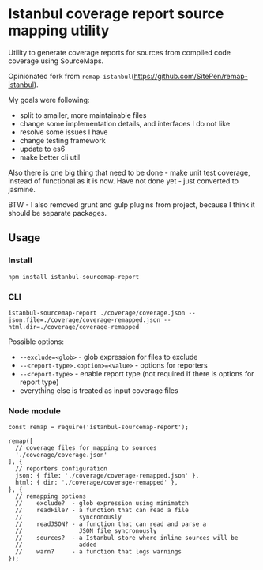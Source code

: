 # Istanbul coverage report source mapping utility

Utility to generate coverage reports for sources from compiled code coverage using SourceMaps.

Opinionated fork from `remap-istanbul`(https://github.com/SitePen/remap-istanbul). 

My goals were following:

 - split to smaller, more maintainable files
 - change some implementation details, and interfaces I do not like
 - resolve some issues I have
 - change testing framework
 - update to es6
 - make better cli util
 
Also there is one big thing that need to be done - make unit test coverage, instead of functional as it is now.
Have not done yet - just converted to jasmine.

BTW - I also removed grunt and gulp plugins from project, because I think it should be separate packages. 

## Usage

### Install

`npm install istanbul-sourcemap-report`

### CLI

`istanbul-sourcemap-report ./coverage/coverage.json --json.file=./coverage/coverage-remapped.json --html.dir=./coverage/coverage-remapped`

Possible options:

  - `--exclude=<glob>` - glob expression for files to exclude 
  - `--<report-type>.<option>=<value>` - options for reporters
  - `--<report-type>` - enable report type (not required if there is options for report type)
  - everything else is treated as input coverage files

### Node module

```
const remap = require('istanbul-sourcemap-report');

remap([
  // coverage files for mapping to sources
  './coverage/coverage.json'
], {
  // reporters configuration
  json: { file: './coverage/coverage-remapped.json' },
  html: { dir: './coverage/coverage-remapped' },
}, {
  // remapping options
  //    exclude?  - glob expression using minimatch
  //    readFile? - a function that can read a file
  //                syncronously
  //    readJSON? - a function that can read and parse a
  //                JSON file syncronously
  //    sources?  - a Istanbul store where inline sources will be
  //                added
  //    warn?     - a function that logs warnings
});
```
